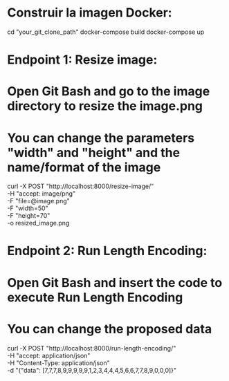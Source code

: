 # Construir la imagen Docker:
cd "your_git_clone_path"
docker-compose build
docker-compose up

# Endpoint 1: Resize image:
# Open Git Bash and go to the image directory to resize the image.png
# You can change the parameters "width" and "height" and the name/format of the image
curl -X POST "http://localhost:8000/resize-image/" \
-H "accept: image/png" \
-F "file=@image.png" \
-F "width=50" \
-F "height=70" \
-o resized_image.png

# Endpoint 2: Run Length Encoding:
# Open Git Bash and insert the code to execute Run Length Encoding
# You can change the proposed data
curl -X POST "http://localhost:8000/run-length-encoding/" \
-H "accept: application/json" \
-H "Content-Type: application/json" \
-d "{\"data\": [7,7,7,8,9,9,9,9,9,1,2,3,4,4,4,5,6,6,7,7,8,9,0,0,0]}"

